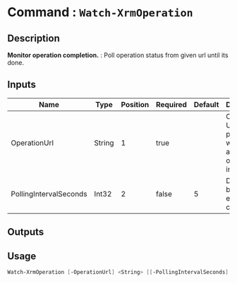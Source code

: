 ﻿# Command : `Watch-XrmOperation` 

## Description

**Monitor operation completion.** : Poll operation status from given url until its done.

## Inputs

Name|Type|Position|Required|Default|Description
----|----|--------|--------|-------|-----------
OperationUrl|String|1|true||Operation Url provided when admin operation is invoked.
PollingIntervalSeconds|Int32|2|false|5|Delay between each status check.

## Outputs

## Usage

```Powershell 
Watch-XrmOperation [-OperationUrl] <String> [[-PollingIntervalSeconds] <Int32>] [<CommonParameters>]
``` 


